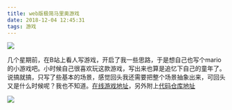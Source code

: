 ```yaml
---
title: web版极简马里奥游戏
date: 2018-12-04 12:45:31
tags: 游戏
---
```

![](https://images.unsplash.com/photo-1533466336236-65dade144046?ixlib=rb-1.2.1&ixid=eyJhcHBfaWQiOjEyMDd9&auto=format&fit=crop&w=1200&q=40)
<!-- more -->
几个星期前，在B站上看人写游戏，开启了我一些思路，于是想自己也写个mario的小游戏吧。小时候自己很喜欢玩这款游戏，写出来也算是追忆下自己的童年了。说搞就搞，只写了些基本的场景，感觉回头我还需要把整个场景抽象出来，可回头又是什么时候呢？我也不知道。[在线游戏地址](http://134.175.96.178/mario/)，另外附上[代码仓库地址](https://github.com/zhayes/Mario)

![](https://images.unsplash.com/photo-1509366812838-b768dc7a8b3d?ixlib=rb-1.2.1&ixid=eyJhcHBfaWQiOjEyMDd9&auto=format&fit=crop&w=1200&q=40)
